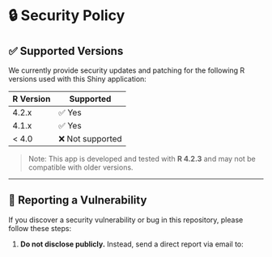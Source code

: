 # 🔒 Security Policy

## ✅ Supported Versions

We currently provide security updates and patching for the following R versions used with this Shiny application:

| R Version | Supported         |
|-----------|-------------------|
| 4.2.x     | ✅ Yes             |
| 4.1.x     | ✅ Yes             |
| < 4.0     | ❌ Not supported   |

> Note: This app is developed and tested with **R 4.2.3** and may not be compatible with older versions.

---

## 📣 Reporting a Vulnerability

If you discover a security vulnerability or bug in this repository, please follow these steps:

1. **Do not disclose publicly.** Instead, send a direct report via email to:

